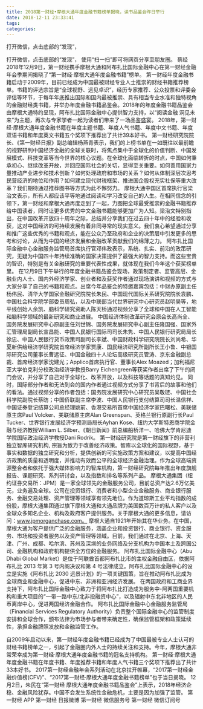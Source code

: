 ```yaml
---
title: 2018第一财经•摩根大通年度金融书籍榜单揭晓，读书品鉴会昨日举行
date: 2018-12-11 23:33:41
tags: 
categories: 
---
```

打开微信，点击底部的“发现”，
<!-- more -->
打开微信，点击底部的“发现”，
使用“扫一扫”即可将网页分享至朋友圈。
蔡经
2018年12月9日，第一财经携手摩根大通和阿布扎比国际金融中心在第一财经金融年会季期间揭晓了“第一财经·摩根大通年度金融书籍”榜单。
第一财经年度金融书籍启动于2009年，目前已经成为中国最被财经专业人士推崇的财经书籍推荐榜单。书籍的评选宗旨是“全球视野、远见卓识”，经历专家推荐、公众投票和评委会评估等环节，于每年年底推出国际和国内最被推崇、具有相当专业水准和独特视角的金融财经类书籍，并举办年度金融书籍品鉴会。2018年的年度金融书籍品鉴会由摩根大通特约呈现，阿布扎比国际金融中心提供智力支持，以“阅读金融 洞见未来”为主题，再次与专家学者一起为读者们带来了一场品鉴盛宴。
2018年，第一财经·摩根大通年度金融书籍在年度主题书籍、年度人气书籍、年度中文书籍、年度双语书籍和年度英文书籍五个奖项下推荐出了共计39本好书。
第一财经研究院院长、《第一财经日报》副总编辑杨燕青表示，我们的上榜书单在一如既往以最前瞻的视野研判中国经济金融的全球关联时，将焦点集中于全球化的价值判断、中国发展模式、科技变革等当今世界的核心议题。在全球化面临转折的时点，中国如何秉承初心、继续改革开放，并回应国际社会的关切，显得至关重要。如何善用国家力量推动产业进步和技术创新？如何处理政府和市场的关系？如何从体制深层次思考民营经济的地位和作用？如何建立现代财税框架、推进国企股权充实社保等重大改革？我们期待通过推荐图书等方式为此不懈努力。
摩根大通中国区首席执行官梁治文表示，所有人都应该平等地通过阅读和学习改变自己的人生。在相同信念的引领下，第一财经和摩根大通再度走到了一起，力图把全球最受推崇的金融书籍推荐给中国读者，同时让更多优秀的中文金融书籍能够更加广为人知。梁治文特别指出，在中国改革开放四十周年之际，总结并分享我们在过去四十年中的经验和收获，这对中国经济的可持续发展有着非同寻常的现实意义。我们衷心希望通过分享和推广这些优秀的书籍和观点，能在公众乃至政府和企业的决策层中引发更多的思考和讨论，从而为中国的经济发展和金融改革贡献我们的绵薄之力。
阿布扎比国际金融中心金融服务监管局首席执行官邓伟政表示，系统、扎实、前沿的政策研究，无疑为中国四十年持续准确的国家决策提供了最强大的智力支持。而这些宝贵的智识，特别是有关金融研究的重要代表性成果，就体现在我们今年这个获奖榜单里。
在12月9日下午举行的年度金融书籍品鉴会现场，政策制定者、监管高层、金融业内人士、国内外经济学家、创业者和及获奖作者通过现场演讲和视频的方式与大家分享了自己的书籍和观点。出席今年品鉴会的特邀嘉宾包括：中财办原副主任杨伟民、清华大学国家金融研究院院长朱民、中国现代国际关系研究院院长袁鹏、中国社会科学院学部委员周弘，以及中联部当代世界研究中心研究员赵明昊等，地平线创始人余凯、脑科学研究资助人陈天桥通过视频分享了全球和中国在人工智能和脑科学领域的最新研究和商业进展。
中国经济体制改革研究会原会长高尚全、国务院发展研究中心原副主任刘世锦、国务院发展研究中心副主任隆国强、国家外汇管理局副局长宣昌能、中国人民银行国际司司长朱隽、中国人民银行研究局局长徐忠、中国人民银行货币政策司副司长李斌、中国财政科学研究院院长刘尚希、华夏新供给经济学研究院首席经济学家贾康、国民经济研究所副所长王小鲁、中银国际研究公司董事长曹远征、中国金融四十人论坛高级研究员管涛、京东金融副总裁、首席经济学家沈建光；Applico首席执行官、董事长Alex Moazed；加利福尼亚大学伯克利分校政治经济学教授Barry Eichengreen等获奖作者出席了下午的闭门会议，并分享了自己对于全球化、改革开放，以及科技等话题的真知灼见。
同时，国际部分作者和无法到会的国内作者通过视频方式分享了书背后的故事和他们的看法。通过视频分享的作者包括：国务院发展研究中心研究员吴敬琏、中国社会科学院副院长蔡昉；中国侨联副主席李波、中国人民银行支付结算司司长温信祥、中国证券登记结算公司总经理姚前、香港交易所首席中国经济学家巴曙松、美联储原主席Paul Volcker、美联储原主席Alan Greenspan、英格兰银行原副行长Paul Tucker、世界银行发展经济学预测局局长Ayhan Kose、纽约大学斯特恩商学院金融与经济教授William L. Silber、《朝日新闻》前总编船桥洋一、哈佛大学肯尼迪学院国际政治经济学教授Dani Rodrik。
第一财经研究院是第一财经旗下的非营利独立智库研究机构, 宗旨为致力于改善经济政策。智库以全球化的国际视野，基于事实和数据的独立研究和分析，提供创新的可实施政策方案和建议，以提高中国经济政策的质量和透明度，并推动有效而公平的全球经济金融治理。作为全球高端资源整合者和依托于强大媒体影响力的智库机构，第一财经研究院每年推出年度旗舰报告、课题研究、系列研讨会，以及指数和排名等系列产品。
摩根大通集团（纽约证券交易所：JPM）是一家全球领先的金融服务公司，目前总资产达2.6万亿美元，业务遍及全球。公司在投资银行、消费者和小型企业金融服务、商业银行服务、金融交易处理、资产管理等领域享有领先地位。作为道琼斯工业平均指数的成份股，摩根大通集团通过旗下摩根大通和大通品牌为美国数百万计的私人客户以及全球众多知名企业、机构及政府客户提供服务。关于摩根大通的更多信息，请访问：www.jpmorganchase.com。
摩根大通自1921年开始其在华业务。在中国，摩根大通为客户提供广泛的金融服务，涵盖企业和投资银行、商业银行、资金服务、市场和投资者服务以及资产管理等领域。目前，我们通过在北京、上海、天津、广州、成都、哈尔滨、苏州及深圳的业务网络及分支机构为中国本土及跨国公司、金融机构和政府机构提供全方位的金融服务。
阿布扎比国际金融中心（Abu Dhabi Global Market）是位于阿联酋首都阿布扎比市的主权金融自由区，依据阿布扎比 2013 年第 3 号内阁决议和第 4 号法律成立。阿布扎比国际金融中心的设立是实施《阿布扎比 2030 远景计划》的一项关键国策，旨在推动阿布扎比成为全球商业和金融中心，促进中东、非洲和亚洲经济发展。
在两国政府和工商业界支持下，阿布扎比国际金融中心致力于将阿布扎比打造成为服务中-阿两国重要机构和重大项目的“一带一路中东/北非投融资中心”，以及辐射中东北非地区的人民币离岸中心，促进两国经济金融合作。
阿布扎比国际金融中心金融服务监管局（Financial Services Regulatory Authority）负责整个国际金融中心的监管制度安排和全球合作，颁布法律为市场参与者带来确定性，确保监管框架和政策延续性，承担金融牌照发放和金融监管工作。
 
 
自2009年启动以来，第一财经年度金融书籍已经成为了中国最被专业人士认可的财经书籍榜单之一，引起了金融圈内外人士的持续关注和支持。今年，摩根大通非常荣幸成为第一财经·摩根大通年度金融书籍的冠名支持机构。
第一财经·摩根大通年度金融书籍在年度书籍、年度推荐书籍和年度人气书籍三个奖项下推荐出了共计33本好书。
2017第一财经金融年会系列活动在北京拉开帷幕，“2017第一财经金融价值榜(CFV)”、“2017第一财经·摩根大通年度金融书籍榜单”也于当日揭晓。
12月2日，朱民在“第一财经 摩根大通年度金融书籍品鉴会”上表示，2018年经济企稳、金融风险犹存。中国不会发生系统性金融危机，主要是因为加强了监管。
第一财经
APP
第一财经
日报微博
第一财经
微信服务号
第一财经
微信订阅号
